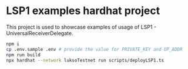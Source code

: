 # LSP1 examples hardhat project

This project is used to showcase examples of usage of LSP1 - UniversalReceiverDelegate.

```bash
npm i
cp .env.sample .env # provide the value for PRIVATE_KEY and UP_ADDR
npm run build
npx hardhat --network luksoTestnet run scripts/deployLSP1.ts
```
